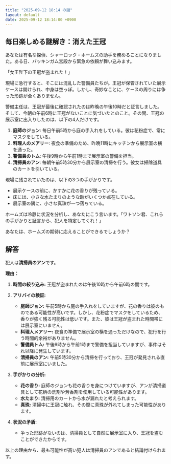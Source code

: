 ```yaml
---
title: "2025-09-12 18:14 の謎"
layout: default
date: 2025-09-12 18:14:00 +0900
---
```

## 毎日楽しめる謎解き：消えた王冠

あなたは有名な探偵、シャーロック・ホームズの助手を務めることになりました。ある日、バッキンガム宮殿から緊急の依頼が舞い込みます。

「女王陛下の王冠が盗まれた！」

現場に急行すると、そこには混乱した警備員たちが。王冠が保管されていた展示ケースは開けられ、中身は空っぽ。しかし、奇妙なことに、ケースの周りには争った形跡が全くありません。

警備主任は、王冠が最後に確認されたのは昨晩の午後10時だと証言しました。そして、今朝の午前6時に王冠がないことに気づいたとのこと。その間、王冠の展示室に出入りしたのは、以下の4人だけです。

1.  **庭師のジョン**: 毎日午前5時から庭の手入れをしている。彼は花粉症で、常にマスクをしている。
2.  **料理人のメアリー**: 夜食の準備のため、昨晩11時にキッチンから展示室の横を通った。
3.  **警備員のトム**: 午後9時から午前1時まで展示室の警備を担当。
4.  **清掃員のアン**: 毎朝午前5時30分から展示室の清掃を行う。彼女は掃除道具のカートを引いている。

現場に残されていたのは、以下の3つの手がかりです。

*   展示ケースの前に、かすかに花の香りが残っている。
*   床には、小さな水たまりのような跡がいくつか点在している。
*   展示室の隅に、小さな真珠が一つ落ちている。

ホームズは冷静に状況を分析し、あなたにこう言います。「ワトソン君、これらの手がかりと証言から、犯人を特定してくれ！」

あなたは、ホームズの期待に応えることができるでしょうか？

## 解答

犯人は**清掃員のアン**です。

**理由：**

1.  **時間の絞り込み:** 王冠が盗まれたのは午後10時から午前6時の間です。

2.  **アリバイの検証:**

    *   **庭師ジョン:** 午前5時から庭の手入れをしていますが、花の香りは彼のものである可能性が高いです。しかし、花粉症でマスクをしているため、香りが強く残る可能性は低いです。また、彼は王冠が盗まれた時間帯には展示室にいません。
    *   **料理人メアリー:** 夜食の準備で展示室の横を通っただけなので、犯行を行う時間的余裕がありません。
    *   **警備員トム:** 午後9時から午前1時まで警備を担当していますが、事件はそれ以降に発生しています。
    *   **清掃員のアン:** 午前5時30分から清掃を行っており、王冠が発見される直前に展示室にいました。

3.  **手がかりの分析:**

    *   **花の香り:** 庭師のジョンも花の香りを身につけていますが、アンが清掃道具として花柄の洗剤や芳香剤を使用している可能性があります。
    *   **水たまり:** 清掃用のカートから水が漏れたと考えられます。
    *   **真珠:** 清掃中に王冠に触れ、その際に真珠が外れてしまった可能性があります。

4.  **状況の矛盾:**

    *   争った形跡がないのは、清掃員として自然に展示室に入り、王冠を盗むことができたからです。

以上の理由から、最も可能性が高い犯人は清掃員のアンであると結論付けられます。
